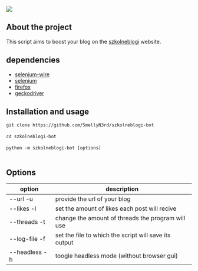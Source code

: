 ![](https://img.shields.io/github/license/smellyn3rd/szkolneblogi-bot)

## About the project
This script aims to boost your blog on the [szkolneblogi](https://szkolneblogi.pl) website.


## dependencies
- [selenium-wire](https://pypi.org/project/selenium-wire/)
- [selenium](https://pypi.org/project/selenium/)
- [firefox](https://www.mozilla.org/firefox/new/)
- [geckodriver](https://github.com/mozilla/geckodriver/releases)

## Installation and usage
`git clone https://github.com/SmellyN3rd/szkolneblogi-bot`</br></br>
`cd szkolneblogi-bot`</br></br>
`python -m szkolneblogi-bot [options]`</br></br>


## Options

option        | description
------------- | -------------
--url    -u        | provide the url of your blog
--likes    -l    | set the amount of likes each post will recive
--threads -t    | change the amount of threads the program will use
--log-file    -f        | set the file to which the script will save its output
--headless    -h    | toogle headless mode (without browser gui)

